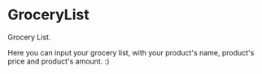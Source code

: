 # GroceryList

Grocery List.

Here you can input your grocery list, with your product's name, product's price and product's amount. :)
